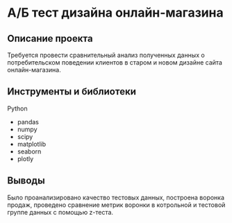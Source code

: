 # А/Б тест дизайна онлайн-магазина
## Описание проекта
Требуется провести сравнительный анализ полученных данных о потребительском поведении клиентов в старом и новом дизайне сайта онлайн-магазина. 
## Инструменты и библиотеки
Python 
- pandas
- numpy
- scipy
- matplotlib
- seaborn
- plotly
## Выводы
Было проанализировано качество тестовых данных, построена воронка продаж, проведено сравнение метрик воронки в котрольной и тестовой группе данных с помощью z-теста.
